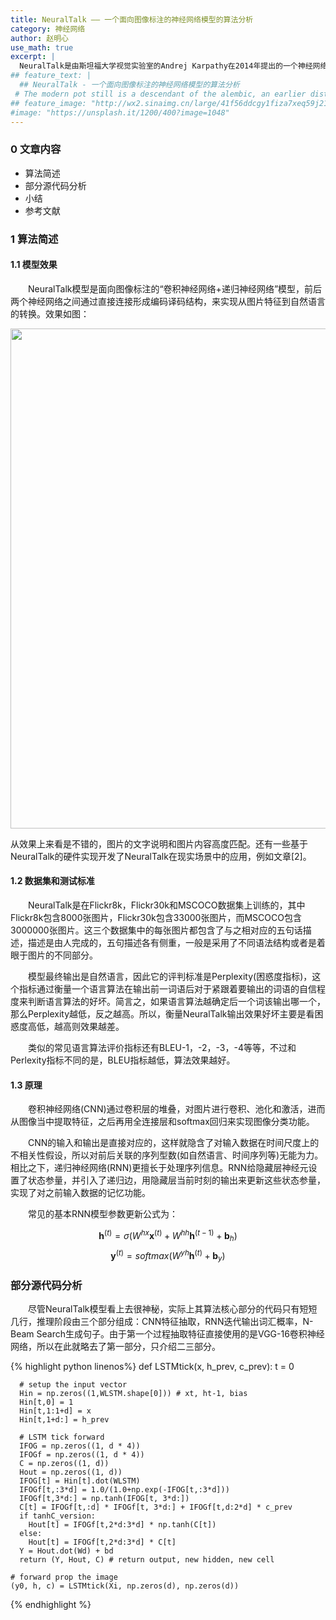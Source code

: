 ```yaml
---
title: NeuralTalk —— 一个面向图像标注的神经网络模型的算法分析
category: 神经网络
author: 赵明心
use_math: true
excerpt: |
  NeuralTalk是由斯坦福大学视觉实验室的Andrej Karpathy在2014年提出的一个神经网络模型，主要是面向图像标注任务，作用是输入一幅图像，模型输出一句对该图像的自然语言描述。这是一个典型的同时也是比较早期的“Encoder+Decoder”混合结构神经网络，对于理解之后更复杂的混合网络很有意义。
## feature_text: |
  ## NeuralTalk - 一个面向图像标注的神经网络模型的算法分析
 # The modern pot still is a descendant of the alembic, an earlier distillation device
## feature_image: "http://wx2.sinaimg.cn/large/41f56ddcgy1fiza7xeq59j21gh0paahk.jpg"
#image: "https://unsplash.it/1200/400?image=1048"
---
```


### 0 文章内容
- 算法简述
- 部分源代码分析
- 小结
- 参考文献

### 1 算法简述
#### 1.1 模型效果
　　NeuralTalk模型是面向图像标注的“卷积神经网络+递归神经网络”模型，前后两个神经网络之间通过直接连接形成编码译码结构，来实现从图片特征到自然语言的转换。效果如图：

<center>
<img src="http://wx3.sinaimg.cn/large/41f56ddcly1fizay53m0rj21jo0v4wrh.jpg" width="800px">
</center>

从效果上来看是不错的，图片的文字说明和图片内容高度匹配。还有一些基于NeuralTalk的硬件实现开发了NeuralTalk在现实场景中的应用，例如文章[2]。

#### 1.2 数据集和测试标准 
　　NeuralTalk是在Flickr8k，Flickr30k和MSCOCO数据集上训练的，其中Flickr8k包含8000张图片，Flickr30k包含33000张图片，而MSCOCO包含3000000张图片。这三个数据集中的每张图片都包含了与之相对应的五句话描述，描述是由人完成的，五句描述各有侧重，一般是采用了不同语法结构或者是着眼于图片的不同部分。

　　模型最终输出是自然语言，因此它的评判标准是Perplexity(困惑度指标)，这个指标通过衡量一个语言算法在输出前一词语后对于紧跟着要输出的词语的自信程度来判断语言算法的好坏。简言之，如果语言算法越确定后一个词该输出哪一个，那么Perplexity越低，反之越高。所以，衡量NeuralTalk输出效果好坏主要是看困惑度高低，越高则效果越差。

　　类似的常见语言算法评价指标还有BLEU-1，-2，-3，-4等等，不过和Perlexity指标不同的是，BLEU指标越低，算法效果越好。

#### 1.3 原理
　　卷积神经网络(CNN)通过卷积层的堆叠，对图片进行卷积、池化和激活，进而从图像当中提取特征，之后再用全连接层和softmax回归来实现图像分类功能。

　　CNN的输入和输出是直接对应的，这样就隐含了对输入数据在时间尺度上的不相关性假设，所以对前后关联的序列型数(如自然语言、时间序列等)无能为力。相比之下，递归神经网络(RNN)更擅长于处理序列信息。RNN给隐藏层神经元设置了状态参量，并引入了递归边，用隐藏层当前时刻的输出来更新这些状态参量，实现了对之前输入数据的记忆功能。

　　常见的基本RNN模型参数更新公式为：

$$ \boldsymbol{h}^{(t)}=\sigma(W^{hx}\boldsymbol{x}^{(t)}+W^{hh}\boldsymbol{h}^{(t-1)}+\boldsymbol{b}_{h}) $$
$$ \boldsymbol{y}^{(t)}=softmax(W^{yh}\boldsymbol{h}^{(t)}+\boldsymbol{b}_{y}) $$


### 部分源代码分析

　　尽管NeuralTalk模型看上去很神秘，实际上其算法核心部分的代码只有短短几行，推理阶段由三个部分组成：CNN特征抽取，RNN迭代输出词汇概率，N-Beam Search生成句子。由于第一个过程抽取特征直接使用的是VGG-16卷积神经网络，所以在此就略去了第一部分，只介绍二三部分。

{% highlight python linenos%}
def LSTMtick(x, h_prev, c_prev):
      t = 0

      # setup the input vector
      Hin = np.zeros((1,WLSTM.shape[0])) # xt, ht-1, bias
      Hin[t,0] = 1
      Hin[t,1:1+d] = x
      Hin[t,1+d:] = h_prev

      # LSTM tick forward
      IFOG = np.zeros((1, d * 4))
      IFOGf = np.zeros((1, d * 4))
      C = np.zeros((1, d))
      Hout = np.zeros((1, d))
      IFOG[t] = Hin[t].dot(WLSTM)
      IFOGf[t,:3*d] = 1.0/(1.0+np.exp(-IFOG[t,:3*d]))
      IFOGf[t,3*d:] = np.tanh(IFOG[t, 3*d:])
      C[t] = IFOGf[t,:d] * IFOGf[t, 3*d:] + IFOGf[t,d:2*d] * c_prev
      if tanhC_version:
        Hout[t] = IFOGf[t,2*d:3*d] * np.tanh(C[t])
      else:
        Hout[t] = IFOGf[t,2*d:3*d] * C[t]
      Y = Hout.dot(Wd) + bd
      return (Y, Hout, C) # return output, new hidden, new cell

    # forward prop the image
    (y0, h, c) = LSTMtick(Xi, np.zeros(d), np.zeros(d))
{% endhighlight %}